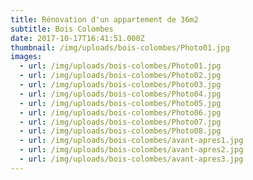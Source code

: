 ```yaml
---
title: Rénovation d'un appartement de 36m2
subtitle: Bois Colombes
date: 2017-10-17T16:41:51.000Z
thumbnail: /img/uploads/bois-colombes/Photo01.jpg
images:
  - url: /img/uploads/bois-colombes/Photo01.jpg
  - url: /img/uploads/bois-colombes/Photo02.jpg
  - url: /img/uploads/bois-colombes/Photo03.jpg
  - url: /img/uploads/bois-colombes/Photo04.jpg
  - url: /img/uploads/bois-colombes/Photo05.jpg
  - url: /img/uploads/bois-colombes/Photo06.jpg
  - url: /img/uploads/bois-colombes/Photo07.jpg
  - url: /img/uploads/bois-colombes/Photo08.jpg
  - url: /img/uploads/bois-colombes/avant-apres1.jpg
  - url: /img/uploads/bois-colombes/avant-apres2.jpg
  - url: /img/uploads/bois-colombes/avant-apres3.jpg
---
```


